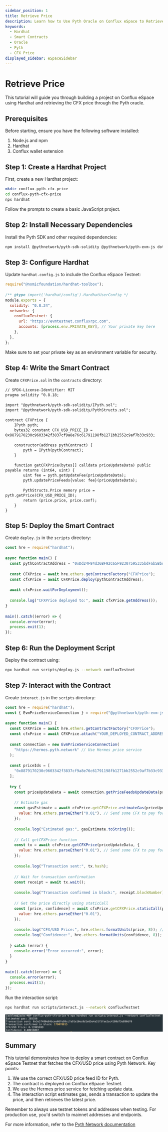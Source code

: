 ```yaml
---
sidebar_position: 1
title: Retrieve Price
description: Learn how to Use Pyth Oracle on Conflux eSpace to Retrieve CFX Price
keywords:
  - Hardhat
  - Smart Contracts
  - Oracle
  - Pyth
  - CFX Price
displayed_sidebar: eSpaceSidebar
---
```


# Retrieve Price

This tutorial will guide you through building a project on Conflux eSpace using Hardhat and retrieving the CFX price through the Pyth oracle.

## Prerequisites

Before starting, ensure you have the following software installed:

1. Node.js and npm
2. Hardhat
3. Conflux wallet extension

## Step 1: Create a Hardhat Project

First, create a new Hardhat project:

```bash
mkdir conflux-pyth-cfx-price
cd conflux-pyth-cfx-price
npx hardhat
```

Follow the prompts to create a basic JavaScript project.

## Step 2: Install Necessary Dependencies

Install the Pyth SDK and other required dependencies:

```bash
npm install @pythnetwork/pyth-sdk-solidity @pythnetwork/pyth-evm-js dotenv
```

## Step 3: Configure Hardhat

Update `hardhat.config.js` to include the Conflux eSpace Testnet:

```javascript
require("@nomicfoundation/hardhat-toolbox");

/** @type import('hardhat/config').HardhatUserConfig */
module.exports = {
  solidity: "0.8.24",
  networks: {
    confluxTestnet: {
      url: "https://evmtestnet.confluxrpc.com",
      accounts: [process.env.PRIVATE_KEY], // Your private key here
    },
  },
};
```

Make sure to set your private key as an environment variable for security.

## Step 4: Write the Smart Contract

Create `CFXPrice.sol` in the `contracts` directory:

```solidity
// SPDX-License-Identifier: MIT
pragma solidity ^0.8.18;

import "@pythnetwork/pyth-sdk-solidity/IPyth.sol";
import "@pythnetwork/pyth-sdk-solidity/PythStructs.sol";

contract CFXPrice {
    IPyth pyth;
    bytes32 constant CFX_USD_PRICE_ID = 0x8879170230c9603342f3837cf9a8e76c61791198fb1271bb2552c9af7b33c933;

    constructor(address pythContract) {
        pyth = IPyth(pythContract);
    }

    function getCFXPrice(bytes[] calldata priceUpdateData) public payable returns (int64, uint) {
        uint fee = pyth.getUpdateFee(priceUpdateData);
        pyth.updatePriceFeeds{value: fee}(priceUpdateData);

        PythStructs.Price memory price = pyth.getPrice(CFX_USD_PRICE_ID);
        return (price.price, price.conf);
    }
}
```

## Step 5: Deploy the Smart Contract

Create `deploy.js` in the `scripts` directory:

```javascript
const hre = require("hardhat");

async function main() {
  const pythContractAddress = "0xDd24F84d36BF92C65F92307595335bdFab5Bbd21"; // Pyth contract address on Conflux eSpace Testnet

  const CFXPrice = await hre.ethers.getContractFactory("CFXPrice");
  const cfxPrice = await CFXPrice.deploy(pythContractAddress);

  await cfxPrice.waitForDeployment();

  console.log("CFXPrice deployed to:", await cfxPrice.getAddress());
}

main().catch((error) => {
  console.error(error);
  process.exit(1);
});
```

## Step 6: Run the Deployment Script

Deploy the contract using:

```bash
npx hardhat run scripts/deploy.js --network confluxTestnet
```

## Step 7: Interact with the Contract

Create `interact.js` in the `scripts` directory:

```javascript
const hre = require("hardhat");
const { EvmPriceServiceConnection } = require("@pythnetwork/pyth-evm-js");

async function main() {
  const CFXPrice = await hre.ethers.getContractFactory("CFXPrice");
  const cfxPrice = await CFXPrice.attach("YOUR_DEPLOYED_CONTRACT_ADDRESS"); // Replace with your actual deployed address

  const connection = new EvmPriceServiceConnection(
    "https://hermes.pyth.network" // Use Hermes price service
  );

  const priceIds = [
    "0x8879170230c9603342f3837cf9a8e76c61791198fb1271bb2552c9af7b33c933", // CFX/USD price feed ID
  ];

  try {
    const priceUpdateData = await connection.getPriceFeedsUpdateData(priceIds);
    
    // Estimate gas
    const gasEstimate = await cfxPrice.getCFXPrice.estimateGas(priceUpdateData, {
      value: hre.ethers.parseEther("0.01"), // Send some CFX to pay for the update fee, adjust as needed
    });

    console.log("Estimated gas:", gasEstimate.toString());

    // Call getCFXPrice function
    const tx = await cfxPrice.getCFXPrice(priceUpdateData, {
      value: hre.ethers.parseEther("0.01"), // Send some CFX to pay for the update fee, adjust as needed
    });

    console.log("Transaction sent:", tx.hash);

    // Wait for transaction confirmation
    const receipt = await tx.wait();

    console.log("Transaction confirmed in block:", receipt.blockNumber);

    // Get the price directly using staticCall
    const [price, confidence] = await cfxPrice.getCFXPrice.staticCall(priceUpdateData, {
      value: hre.ethers.parseEther("0.01"),
    });

    console.log("CFX/USD Price:", hre.ethers.formatUnits(price, 8)); // Pyth prices are usually in 8 decimals
    console.log("Confidence:", hre.ethers.formatUnits(confidence, 8));

  } catch (error) {
    console.error("Error occurred:", error);
  }
}

main().catch((error) => {
  console.error(error);
  process.exit(1);
});
```

Run the interaction script:

```bash
npx hardhat run scripts/interact.js --network confluxTestnet
```

![Get CFX Price Success](../../img/get-cfx-price-success.png)

## Summary

This tutorial demonstrates how to deploy a smart contract on Conflux eSpace Testnet that fetches the CFX/USD price using Pyth Network. Key points:

1. We use the correct CFX/USD price feed ID for Pyth.
2. The contract is deployed on Conflux eSpace Testnet.
3. We use the Hermes price service for fetching update data.
4. The interaction script estimates gas, sends a transaction to update the price, and then retrieves the latest price.

Remember to always use testnet tokens and addresses when testing. For production use, you'd switch to mainnet addresses and endpoints.

For more information, refer to the [Pyth Network documentation](https://docs.pyth.network/)

